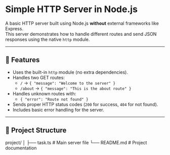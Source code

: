 # Simple HTTP Server in Node.js

A basic HTTP server built using Node.js **without** external frameworks like Express.  
This server demonstrates how to handle different routes and send JSON responses using the native `http` module.

---

## 📌 Features
- Uses the built-in `http` module (no extra dependencies).
- Handles two GET routes:
  - `/` → `{ "message": "Welcome to the server" }`
  - `/about` → `{ "message": "This is the about route" }`
- Handles unknown routes with:
  - `{ "error": "Route not found" }`
- Sends proper HTTP status codes (`200` for success, `404` for not found).
- Includes basic error handling for the server.

---

## 📂 Project Structure
project/
│
├── task.ts # Main server file
└── README.md # Project documentation
